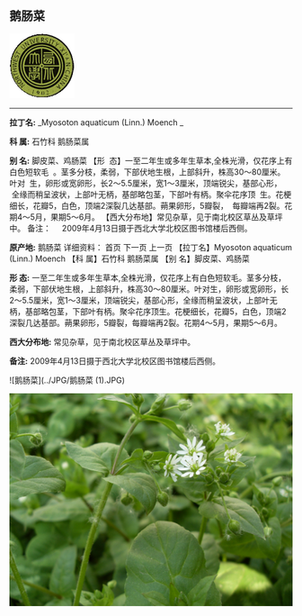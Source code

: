 ## 鹅肠菜

![西北大学校园网络植物志](../JPG/nwu.gif)

---

**拉丁名:**  _Myosoton aquaticum (Linn.) Moench _

**科 属:** 石竹科 鹅肠菜属

**别 名:** 脚皮菜、鸡肠菜
【形  态】一至二年生或多年生草本,全株光滑，仅花序上有白色短软毛
 。茎多分枝，柔弱，下部伏地生根，上部斜升，株高30～80厘米。叶对
 生，卵形或宽卵形，长2～5.5厘米，宽1～3厘米，顶端锐尖，基部心形，
 全缘而稍呈波状，上部叶无柄，基部略包茎，下部叶有柄。聚伞花序顶
 生。花梗细长，花瓣5，白色，顶端2深裂几达基部。蒴果卵形，5瓣裂，
 每瓣端再2裂。花期4～5月，果期5～6月。
【西大分布地】常见杂草，见于南北校区草丛及草坪中。
备注：
    2009年4月13日摄于西北大学北校区图书馆楼后西侧。


**原产地:** 鹅肠菜
详细资料： 首页 下一页 上一页
【拉丁名】Myosoton aquaticum (Linn.) Moench 
【科 属】石竹科 鹅肠菜属
【别 名】脚皮菜、鸡肠菜

**形  态:** 一至二年生或多年生草本,全株光滑，仅花序上有白色短软毛。茎多分枝，柔弱，下部伏地生根，上部斜升，株高30～80厘米。叶对生，卵形或宽卵形，长2～5.5厘米，宽1～3厘米，顶端锐尖，基部心形，全缘而稍呈波状，上部叶无柄，基部略包茎，下部叶有柄。聚伞花序顶生。花梗细长，花瓣5，白色，顶端2深裂几达基部。蒴果卵形，5瓣裂，每瓣端再2裂。花期4～5月，果期5～6月。

**西大分布地:** 常见杂草，见于南北校区草丛及草坪中。

**备注:** 2009年4月13日摄于西北大学北校区图书馆楼后西侧。

![鹅肠菜](../JPG/鹅肠菜 (1).JPG) 

![鹅肠菜](../JPG/鹅肠菜.JPG) 

